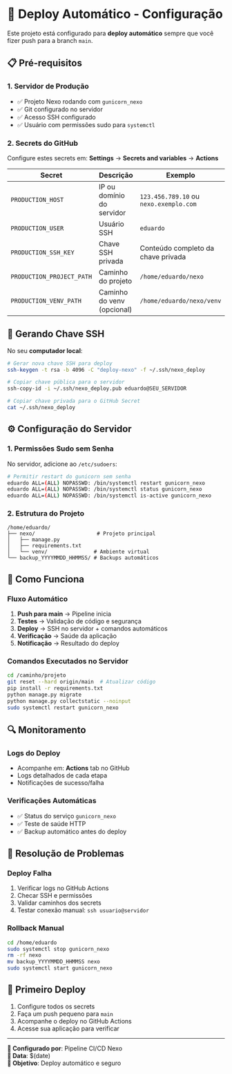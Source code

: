 # 🚀 Deploy Automático - Configuração

Este projeto está configurado para **deploy automático** sempre que você fizer push para a branch `main`.

## 📋 Pré-requisitos

### 1. Servidor de Produção
- ✅ Projeto Nexo rodando com `gunicorn_nexo`
- ✅ Git configurado no servidor
- ✅ Acesso SSH configurado
- ✅ Usuário com permissões sudo para `systemctl`

### 2. Secrets do GitHub
Configure estes secrets em: **Settings** → **Secrets and variables** → **Actions**

| Secret | Descrição | Exemplo |
|--------|-----------|---------|
| `PRODUCTION_HOST` | IP ou domínio do servidor | `123.456.789.10` ou `nexo.exemplo.com` |
| `PRODUCTION_USER` | Usuário SSH | `eduardo` |
| `PRODUCTION_SSH_KEY` | Chave SSH privada | Conteúdo completo da chave privada |
| `PRODUCTION_PROJECT_PATH` | Caminho do projeto | `/home/eduardo/nexo` |
| `PRODUCTION_VENV_PATH` | Caminho do venv (opcional) | `/home/eduardo/nexo/venv` |

## 🔐 Gerando Chave SSH

No seu **computador local**:
```bash
# Gerar nova chave SSH para deploy
ssh-keygen -t rsa -b 4096 -C "deploy-nexo" -f ~/.ssh/nexo_deploy

# Copiar chave pública para o servidor
ssh-copy-id -i ~/.ssh/nexo_deploy.pub eduardo@SEU_SERVIDOR

# Copiar chave privada para o GitHub Secret
cat ~/.ssh/nexo_deploy
```

## ⚙️ Configuração do Servidor

### 1. Permissões Sudo sem Senha
No servidor, adicione ao `/etc/sudoers`:
```bash
# Permitir restart do gunicorn sem senha
eduardo ALL=(ALL) NOPASSWD: /bin/systemctl restart gunicorn_nexo
eduardo ALL=(ALL) NOPASSWD: /bin/systemctl status gunicorn_nexo
eduardo ALL=(ALL) NOPASSWD: /bin/systemctl is-active gunicorn_nexo
```

### 2. Estrutura do Projeto
```
/home/eduardo/
├── nexo/                    # Projeto principal
│   ├── manage.py
│   ├── requirements.txt
│   └── venv/               # Ambiente virtual
└── backup_YYYYMMDD_HHMMSS/ # Backups automáticos
```

## 🎯 Como Funciona

### Fluxo Automático
1. **Push para main** → Pipeline inicia
2. **Testes** → Validação de código e segurança
3. **Deploy** → SSH no servidor + comandos automáticos
4. **Verificação** → Saúde da aplicação
5. **Notificação** → Resultado do deploy

### Comandos Executados no Servidor
```bash
cd /caminho/projeto
git reset --hard origin/main  # Atualizar código
pip install -r requirements.txt
python manage.py migrate
python manage.py collectstatic --noinput
sudo systemctl restart gunicorn_nexo
```

## 🔍 Monitoramento

### Logs do Deploy
- Acompanhe em: **Actions** tab no GitHub
- Logs detalhados de cada etapa
- Notificações de sucesso/falha

### Verificações Automáticas
- ✅ Status do serviço `gunicorn_nexo`
- ✅ Teste de saúde HTTP
- ✅ Backup automático antes do deploy

## 🚨 Resolução de Problemas

### Deploy Falha
1. Verificar logs no GitHub Actions
2. Checar SSH e permissões
3. Validar caminhos dos secrets
4. Testar conexão manual: `ssh usuario@servidor`

### Rollback Manual
```bash
cd /home/eduardo
sudo systemctl stop gunicorn_nexo
rm -rf nexo
mv backup_YYYYMMDD_HHMMSS nexo
sudo systemctl start gunicorn_nexo
```

## 🎉 Primeiro Deploy

1. Configure todos os secrets
2. Faça um push pequeno para `main`
3. Acompanhe o deploy no GitHub Actions
4. Acesse sua aplicação para verificar

---

**🔧 Configurado por**: Pipeline CI/CD Nexo  
**📅 Data**: $(date)  
**🎯 Objetivo**: Deploy automático e seguro 